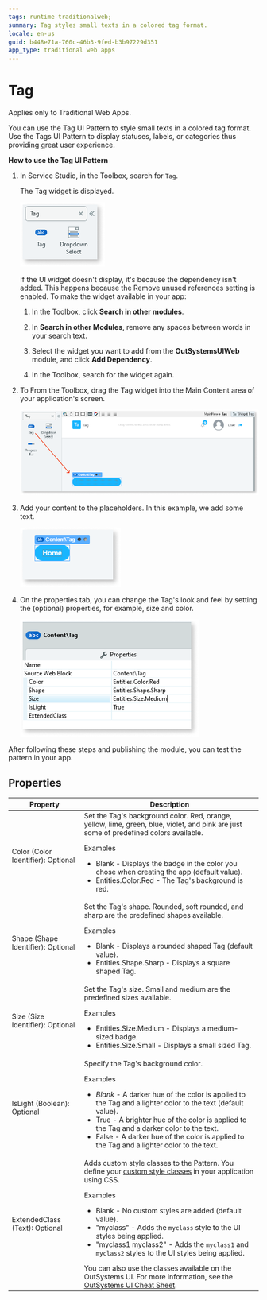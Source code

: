 ```yaml
---
tags: runtime-traditionalweb; 
summary: Tag styles small texts in a colored tag format.
locale: en-us
guid: b448e71a-760c-46b3-9fed-b3b97229d351
app_type: traditional web apps
---
```


# Tag

<div class="info" markdown="1">

Applies only to Traditional Web Apps.

</div>

You can use the Tag UI Pattern to style small texts in a colored tag format. Use the Tags UI Pattern to display statuses, labels, or categories thus providing great user experience.

**How to use the Tag UI Pattern**

1. In Service Studio, in the Toolbox, search for `Tag`.
  
    The Tag widget is displayed.

    ![](<images/tag-1-ss.png>)

    If the UI widget doesn't display, it's because the dependency isn't added. This happens because the Remove unused references setting is enabled. To make the widget available in your app:

    1. In the Toolbox, click **Search in other modules**.

    1. In **Search in other Modules**, remove any spaces between words in your search text.
    
    1. Select the widget you want to add from the **OutSystemsUIWeb** module, and click **Add Dependency**. 
    
    1. In the Toolbox, search for the widget again.

1. To From the Toolbox, drag the Tag widget into the Main Content area of your application's screen.

    ![](<images/tag-2-ss.png>)

1. Add your content to the placeholders. In this example, we add some text.

    ![](<images/tag-3-ss.png>)

1. On the properties tab, you can change the Tag's look and feel by setting the (optional) properties, for example, size and color.

    ![](<images/tag-4-ss.png>)

After following these steps and publishing the module, you can test the pattern in your app.

## Properties

| **Property**                       | **Description**                                                                                                                                                                                                                                                                                                                                                                                                                                                                                                                                                                                                                         |
|------------------------------------|-----------------------------------------------------------------------------------------------------------------------------------------------------------------------------------------------------------------------------------------------------------------------------------------------------------------------------------------------------------------------------------------------------------------------------------------------------------------------------------------------------------------------------------------------------------------------------------------------------------------------------------------|
| Color (Color Identifier): Optional | Set the Tag's background color. Red, orange, yellow, lime, green, blue, violet, and pink are just some of predefined colors available. <p>Examples <ul><li>Blank - Displays the badge in the color you chose when creating the app (default value).</li><li>Entities.Color.Red - The Tag's background is red.</li></ul></p>                                                                                                                                                                                                                                                                                                             |
| Shape (Shape Identifier): Optional | Set the Tag's shape. Rounded, soft rounded, and sharp are the predefined shapes available. <p>Examples <ul><li>Blank - Displays a rounded shaped Tag (default value).</li><li>Entities.Shape.Sharp - Displays a square shaped Tag.</li></ul></p>                                                                                                                                                                                                                                                                                                                                                                                        |
| Size (Size Identifier): Optional   | Set the Tag's size. Small and medium are the predefined sizes available. <p>Examples <ul><li>Entities.Size.Medium - Displays a medium-sized badge.</li><li>Entities.Size.Small - Displays a small sized Tag.</li></ul></p>                                                                                                                                                                                                                                                                                                                                                                                                              |
| IsLight (Boolean): Optional        | Specify the Tag's background color. <p>Examples <ul><li>_Blank_ - A darker hue of the color is applied to the Tag and a lighter color to the text (default value).</li><li>True - A brighter hue of the color is applied to the Tag and a darker color to the text.</li><li>False - A darker hue of the color is applied to the Tag and a lighter color to the text.</li></ul></p>                                                                                                                                                                                                                                                      |
| ExtendedClass (Text): Optional     | Adds custom style classes to the Pattern. You define your [custom style classes](../../../../../develop/ui/look-feel/css.md) in your application using CSS. <p>Examples <ul><li>Blank - No custom styles are added (default value).</li><li>"myclass" - Adds the ``myclass`` style to the UI styles being applied.</li><li>"myclass1 myclass2" - Adds the ``myclass1`` and ``myclass2`` styles to the UI styles being applied.</li></ul></p>You can also use the classes available on the OutSystems UI. For more information, see the [OutSystems UI Cheat Sheet](https://outsystemsui.outsystems.com/OutSystemsUIWebsite/CheatSheet). |
